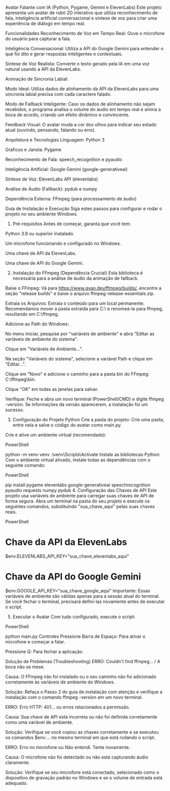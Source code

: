 Avatar Falante com IA (Python, Pygame, Gemini e ElevenLabs)
Este projeto apresenta um avatar de robô 2D interativo que utiliza reconhecimento de fala, inteligência artificial conversacional e síntese de voz para criar uma experiência de diálogo em tempo real.

Funcionalidades
Reconhecimento de Voz em Tempo Real: Ouve o microfone do usuário para capturar a fala.

Inteligência Conversacional: Utiliza a API do Google Gemini para entender o que foi dito e gerar respostas inteligentes e contextuais.

Síntese de Voz Realista: Converte o texto gerado pela IA em uma voz natural usando a API da ElevenLabs.

Animação de Sincronia Labial:

Modo Ideal: Utiliza dados de alinhamento da API da ElevenLabs para uma sincronia labial precisa com cada caractere falado.

Modo de Fallback Inteligente: Caso os dados de alinhamento não sejam recebidos, o programa analisa o volume do áudio em tempo real e anima a boca de acordo, criando um efeito dinâmico e convincente.

Feedback Visual: O avatar muda a cor dos olhos para indicar seu estado atual (ouvindo, pensando, falando ou erro).

Arquitetura e Tecnologias
Linguagem: Python 3

Gráficos e Janela: Pygame

Reconhecimento de Fala: speech_recognition e pyaudio

Inteligência Artificial: Google Gemini (google-generativeai)

Síntese de Voz: ElevenLabs API (elevenlabs)

Análise de Áudio (Fallback): pydub e numpy

Dependência Externa: FFmpeg (para processamento de áudio)

Guia de Instalação e Execução
Siga estes passos para configurar e rodar o projeto no seu ambiente Windows.

1. Pré-requisitos
Antes de começar, garanta que você tem:

Python 3.8 ou superior instalado.

Um microfone funcionando e configurado no Windows.

Uma chave de API da ElevenLabs.

Uma chave de API do Google Gemini.

2. Instalação do FFmpeg (Dependência Crucial)
Esta biblioteca é necessária para a análise de áudio da animação de fallback.

Baixe o FFmpeg: Vá para https://www.gyan.dev/ffmpeg/builds/, encontre a seção "release builds" e baixe o arquivo ffmpeg-release-essentials.zip.

Extraia os Arquivos: Extraia o conteúdo para um local permanente. Recomendamos mover a pasta extraída para C:\ e renomeá-la para ffmpeg, resultando em C:\ffmpeg.

Adicione ao Path do Windows:

No menu Iniciar, pesquise por "variáveis de ambiente" e abra "Editar as variáveis de ambiente do sistema".

Clique em "Variáveis de Ambiente...".

Na seção "Variáveis do sistema", selecione a variável Path e clique em "Editar...".

Clique em "Novo" e adicione o caminho para a pasta bin do FFmpeg: C:\ffmpeg\bin.

Clique "OK" em todas as janelas para salvar.

Verifique: Feche e abra um novo terminal (PowerShell/CMD) e digite ffmpeg -version. Se informações da versão aparecerem, a instalação foi um sucesso.

3. Configuração do Projeto Python
Crie a pasta do projeto: Crie uma pasta, entre nela e salve o código do avatar como main.py.

Crie e ative um ambiente virtual (recomendado):

PowerShell

python -m venv venv
.\venv\Scripts\Activate
Instale as bibliotecas Python: Com o ambiente virtual ativado, instale todas as dependências com o seguinte comando:

PowerShell

pip install pygame elevenlabs google-generativeai speechrecognition pyaudio requests numpy pydub
4. Configuração das Chaves de API
Este projeto usa variáveis de ambiente para carregar suas chaves de API de forma segura. Abra um terminal na pasta do seu projeto e execute os seguintes comandos, substituindo "sua_chave_aqui" pelas suas chaves reais.

PowerShell

# Chave da API da ElevenLabs
$env:ELEVENLABS_API_KEY="sua_chave_elevenlabs_aqui"

# Chave da API do Google Gemini
$env:GOOGLE_API_KEY="sua_chave_google_aqui"
Importante: Essas variáveis de ambiente são válidas apenas para a sessão atual do terminal. Se você fechar o terminal, precisará defini-las novamente antes de executar o script.

5. Executar o Avatar
Com tudo configurado, execute o script:

PowerShell

python main.py
Controles
Pressione Barra de Espaço: Para ativar o microfone e começar a falar.

Pressione Q: Para fechar a aplicação.

Solução de Problemas (Troubleshooting)
ERRO: Couldn't find ffmpeg... / A boca não se mexe.

Causa: O FFmpeg não foi instalado ou o seu caminho não foi adicionado corretamente às variáveis de ambiente do Windows.

Solução: Refaça o Passo 2 do guia de instalação com atenção e verifique a instalação com o comando ffmpeg -version em um novo terminal.

ERRO: Erro HTTP: 401... ou erros relacionados a permissão.

Causa: Sua chave de API está incorreta ou não foi definida corretamente como uma variável de ambiente.

Solução: Verifique se você copiou as chaves corretamente e se executou os comandos $env:... no mesmo terminal em que está rodando o script.

ERRO: Erro no microfone ou Não entendi. Tente novamente.

Causa: O microfone não foi detectado ou não está capturando áudio claramente.

Solução: Verifique se seu microfone está conectado, selecionado como o dispositivo de gravação padrão no Windows e se o volume de entrada está adequado.
